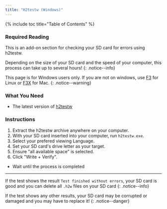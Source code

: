 ```yaml
---
title: "H2testw (Windows)"
---
```


{% include toc title="Table of Contents" %}

### Required Reading

This is an add-on section for checking your SD card for errors using h2testw.

Depending on the size of your SD card and the speed of your computer, this process can take up to several hours!
{: .notice--info}

This page is for Windows users only. If you are not on windows, use [F3](f3-(linux)) for Linux or [F3X](f3x-(mac)) for Mac.
{: .notice--warning}

### What You Need

* The latest version of [h2testw](http://www.heise.de/ct/Redaktion/bo/downloads/h2testw_1.4.zip)

### Instructions

1. Extract the h2testw archive anywhere on your computer.
2. With your SD card inserted into your computer, run `h2testw.exe`.
3. Select your prefered viewing Language.
4. Set your SD card's drive letter as your target.
5. Ensure "all available space" is selected.
6. Click "Write + Verify".
- Wait until the process is completed

___

If the test shows the result `Test finished without errors`, your SD card is good and you can delete all `.h2w` files on your SD card
{: .notice--info}

If the test shows any other results, your SD card may be corrupted or damaged and you may have to replace it!
{: .notice--danger}
